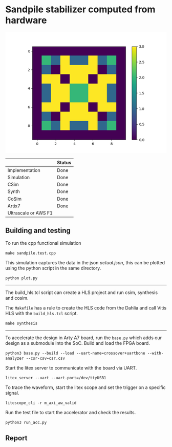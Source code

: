# Sandpile stabilizer computed from hardware

![Sandpile](./sandpile.png)

|                      |          Status         |
|----------------------|-------------------------|
| Implementation       | Done                    |
| Simulation           | Done                    |
| CSim                 | Done                    |
| Synth                | Done                    |
| CoSim                | Done                    |
| Artix7               | Done                    |
| Ultrascale or AWS F1 |                         |

## Building and testing

To run the cpp functional simulation

```
make sandpile.test.cpp
```

This simulation captures the data in the json *actual.json*, this can be plotted using the python script in the same directory.

```
python plot.py
```

---

The build_hls.tcl script can create a HLS project and run csim, synthesis and cosim.

The `Makefile` has a rule to create the HLS code from the Dahlia and call Vitis HLS with the `build_hls.tcl` script.

```
make synthesis
```
---

To accelerate the design in Arty A7 board, run the `base.py` which adds our design as a submodule into the SoC. Build and load the FPGA board.


```
python3 base.py --build --load --uart-name=crossover+uartbone --with-analyzer --csr-csv=csr.csv
```
Start the litex server to communicate with the board via UART.
```
litex_server --uart --uart-port=/dev/ttyUSB1
```
To trace the waveform, start the litex scope and set the trigger on a specific signal.
```
litescope_cli -r m_axi_aw_valid
```
Run the test file to start the accelerator and check the results.
```
python3 run_acc.py
```

## Report
